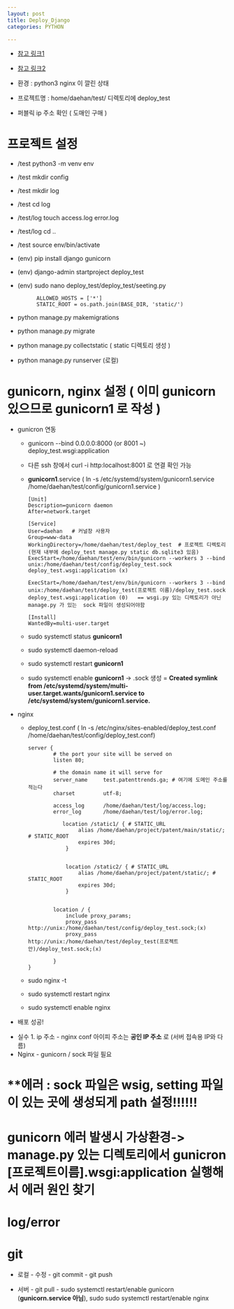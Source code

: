 ```yaml
---
layout: post
title: Deploy_Django
categories: PYTHON

---
```



* [참고 링크1]
* [참고 링크2]


* 환경 : python3 nginx 이 깔린 상태

* 프로젝트명 : home/daehan/test/ 디렉토리에 deploy_test

* 퍼블릭 ip 주소 확인 ( 도매인 구매 )

# 프로젝트 설정 

* /test python3 -m venv env
* /test mkdir config
* /test mkdir log 
* /test cd log 
* /test/log touch access.log error.log
* /test/log cd ..
* /test source env/bin/activate
* (env) pip install django gunicorn
* (env) django-admin startproject deploy_test
* (env) sudo nano deploy_test/deploy_test/seeting.py

            ALLOWED_HOSTS = ['*']
            STATIC_ROOT = os.path.join(BASE_DIR, 'static/')

* python manage.py makemigrations 
* python manage.py migrate
* python manage.py collectstatic  ( static 디렉토리 생성 )
* python manage.py runserver  (로컬)






# gunicorn, nginx 설정    ( 이미 gunicorn 있으므로 gunicorn1 로 작성 )

* gunicron 연동
  * gunicorn --bind 0.0.0.0:8000 (or 8001 ~) deploy_test.wsgi:application
  * 다른 ssh 창에서 curl -i http:localhost:8001 로 연결 확인 가능 


  * **gunicorn1**.service   ( ln -s /etc/systemd/system/gunicorn1.service /home/daehan/test/config/gunicorn1.service )
        
        [Unit]
        Description=gunicorn daemon
        After=network.target

        [Service]
        User=daehan   # 커널창 사용자
        Group=www-data
        WorkingDirectory=/home/daehan/test/deploy_test  # 프로젝트 디렉토리 (현재 내부에 deploy_test manage.py static db.sqlite3 있음)
        ExecStart=/home/daehan/test/env/bin/gunicorn --workers 3 --bind unix:/home/daehan/test/config/deploy_test.sock deploy_test.wsgi:application (x)
        
        ExecStart=/home/daehan/test/env/bin/gunicorn --workers 3 --bind unix:/home/daehan/test/deploy_test(프로젝트 이름)/deploy_test.sock deploy_test.wsgi:application (0)   == wsgi.py 있는 디렉토리가 아닌 manage.py 가 있는  sock 파일이 생성되어야함

        [Install]
        WantedBy=multi-user.target


  * sudo systemctl status **gunicorn1**    
  * sudo systemctl daemon-reload 
  * sudo systemctl restart **gunicorn1**
  * sudo systemctl enable **gunicorn1**   -> .sock 생성 =  **Created symlink from /etc/systemd/system/multi-user.target.wants/gunicorn1.service to /etc/systemd/system/gunicorn1.service.**

* nginx
  * deploy_test.conf  ( ln -s /etc/nginx/sites-enabled/deploy_test.conf /home/daehan/test/config/deploy_test.conf)


        server {
                # the port your site will be served on
                listen 80;

                # the domain name it will serve for
                server_name     test.patenttrends.ga; # 여기에 도메인 주소를 적는다
                charset         utf-8;

                access_log      /home/daehan/test/log/access.log;
                error_log       /home/daehan/test/log/error.log;

                   location /static1/ { # STATIC_URL
                        alias /home/daehan/project/patent/main/static/; # STATIC_ROOT
                        expires 30d;
                    }


                    location /static2/ { # STATIC_URL
                        alias /home/daehan/project/patent/static/; # STATIC_ROOT
                        expires 30d;
                    }


                location / {
                    include proxy_params;
                    proxy_pass http://unix:/home/daehan/test/config/deploy_test.sock;(x)
                    proxy_pass http://unix:/home/daehan/test/deploy_test(프로젝트안)/deploy_test.sock;(x)
                    
                }
        }


  * sudo nginx -t 
  * sudo systemctl restart nginx
  * sudo systemctl enable nginx

- 배포 성공!


* 실수 1. ip 주소 - nginx conf 아이피 주소는 **공인 IP 주소** 로 (서버 접속용 IP와 다름)
* Nginx - gunicorn / sock 파일 필요  

# **에러 : sock 파일은 wsig, setting 파일이 있는 곳에 생성되게 path 설정!!!!!! 

# gunicorn 에러 발생시 가상환경-> manage.py 있는 디렉토리에서 gunicron [프로젝트이름].wsgi:application 실행해서 에러 원인 찾기
# log/error 


# git 

* 로컬 - 수정 - git commit - git push

* 서버 - git pull - sudo systemctl restart/enable gunicorn  (**gunicorn.service 아님**), sudo sudo systemctl restart/enable nginx



[참고 링크1]: https://aweekj.github.io/django-nginx-gunicorn-ubuntu/
[참고 링크2]: http://devopspy.com/python/deploy-django-with-nginx-gunicorn-postgresql-virtualenv/
